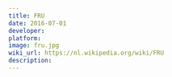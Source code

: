 ```yaml
---
title: FRU
date: 2016-07-01
developer: 
platform: 
image: fru.jpg
wiki_url: https://nl.wikipedia.org/wiki/FRU
description: 
---
```


